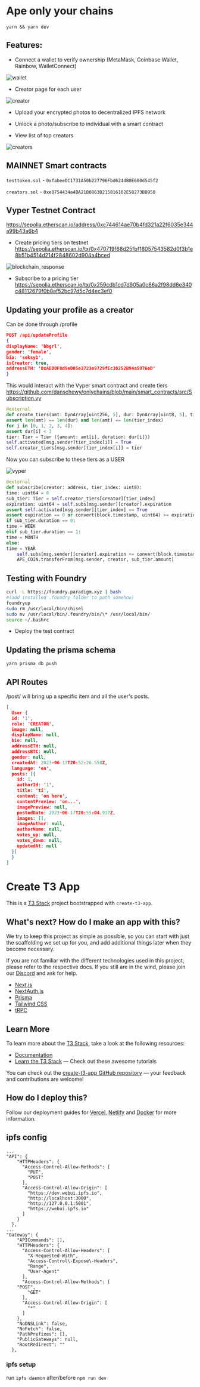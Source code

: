 # Ape only your chains

`yarn && yarn dev`

## Features:

* Connect a wallet to verify ownership (MetaMask, Coinbase Wallet, Rainbow, WalletConnect)

![wallet](wallet.png)

* Creator page for each user

![creator](profile.png)

* Upload your encrypted photos to decentralized IPFS network
* Unlock a photo/subscribe to individual with a smart contract

* View list of top creators

![creators](creators.png)


## MAINNET Smart contracts

`testtoken.sol` - `0xfabeeDC1731A50b227796Fbd624dB0E600d545f2`

`creators.sol` - `0xe8754434a4BA21B0863B215816102E58273BB950`

## Vyper Testnet Contract

https://sepolia.etherscan.io/address/0xc744614ae70b4fd321a22f6035e344a99b43a6b4


* Create pricing tiers on testnet https://sepolia.etherscan.io/tx/0x470719f68d25fbf18057543582d0f3b1e8b51b4514d214f2848602d904a4bced

![blockchain_response](blockchain_resp.png)

* Subscribe to a pricing tier https://sepolia.etherscan.io/tx/0x259cdb1cd7d905a0c66a2f98dd6e340c48112679f0b8af52bc97d5c7d4ec3ef0


## Updating your profile as a creator

Can be done through /profile

```json
POST /api/updateProfile
{
displayName: 'bbgrl',
gender: 'female',
bio: 'seksy1',
isCreator: true,
addressETH: '0xAED0F8d9eD05e3723e9729fEc38252B94a5976eD'
}
```

This would interact with the Vyper smart contract and create tiers
https://github.com/danschewy/onlychains/blob/main/smart_contracts/src/Subscription.vy

```python
@external
def create_tiers(amt: DynArray[uint256, 5], dur: DynArray[uint8, 5], tier_index: DynArray[uint8, 5]):
assert len(amt) == len(dur) and len(amt) == len(tier_index)
for i in [0, 1, 2, 3, 4]:
assert dur[i] < 3
tier: Tier = Tier ({amount: amt[i], duration: dur[i]})
self.activated[msg.sender]tier_index[i]] = True
self.creator_tiers[msg.sender]tier_index[i]] = tier
```

Now you can subscribe to these tiers as a USER

![vyper](vyper.png)


```python
@external
def subscribe(creator: address, tier_index: uint8):
time: uint64 = 0
sub_tier: Tier = self.creator_tiers[creator][tier_index]
expiration: uint64 = self.subs[msg.sender][creator].expiration
assert self.activated[msg.sender][tier_index] == True
assert expiration == 0 or convert(block.timestamp, uint64) >= expiration
if sub_tier.duration == 0:
time = WEEK
elif sub_tier.duration == 1:
time = MONTH
else:
time = YEAR
    self.subs[msg.sender][creator].expiration += convert(block.timestamp, uint64) + time
    APE_COIN.transferFrom(msg.sender, creator, sub_tier.amount)
```

## Testing with Foundry

```bash
curl -L https://foundry.paradigm.xyz | bash
#(add installed .foundry folder to path somehow)
foundryup
sudo rm /usr/local/bin/chisel
sudo mv /usr/local/bin/.foundry/bin/\* /usr/local/bin/
source ~/.bashrc
```

* Deploy the test contract

## Updating the prisma schema

`yarn prisma db push`

## API Routes

/post/<id> will bring up a specific item and all the user's posts.

```json
[
  User {
  id: '1',
  role: 'CREATOR',
  image: null,
  displayName: null,
  bio: null,
  addressETH: null,
  addressBTC: null,
  gender: null,
  createdAt: 2023-06-17T20:52:26.558Z,
  language: 'en',
  posts: [{
    id: 1,
    authorId: '1',
    title: 'ti',
    content: 'on here',
    contentPreview: 'on...',
    imagePreview: null,
    postedDate: 2023-06-17T20:55:04.917Z,
    images: [],
    imageAuthor: null,
    authorName: null,
    votes_up: null,
    votes_down: null,
    updatedAt: null
  }]
  }
]
```

# Create T3 App

This is a [T3 Stack](https://create.t3.gg/) project bootstrapped with `create-t3-app`.

## What's next? How do I make an app with this?

We try to keep this project as simple as possible, so you can start with just the scaffolding we set up for you, and add additional things later when they become necessary.

If you are not familiar with the different technologies used in this project, please refer to the respective docs. If you still are in the wind, please join our [Discord](https://t3.gg/discord) and ask for help.

- [Next.js](https://nextjs.org)
- [NextAuth.js](https://next-auth.js.org)
- [Prisma](https://prisma.io)
- [Tailwind CSS](https://tailwindcss.com)
- [tRPC](https://trpc.io)

## Learn More

To learn more about the [T3 Stack](https://create.t3.gg/), take a look at the following resources:

- [Documentation](https://create.t3.gg/)
- [Learn the T3 Stack](https://create.t3.gg/en/faq#what-learning-resources-are-currently-available) — Check out these awesome tutorials

You can check out the [create-t3-app GitHub repository](https://github.com/t3-oss/create-t3-app) — your feedback and contributions are welcome!

## How do I deploy this?

Follow our deployment guides for [Vercel](https://create.t3.gg/en/deployment/vercel), [Netlify](https://create.t3.gg/en/deployment/netlify) and [Docker](https://create.t3.gg/en/deployment/docker) for more information.

## ipfs config

```
...
"API": {
    "HTTPHeaders": {
      "Access-Control-Allow-Methods": [
        "PUT",
        "POST"
      ],
      "Access-Control-Allow-Origin": [
        "https://dev.webui.ipfs.io",
        "http://localhost:3000",
        "http://127.0.0.1:5001",
        "https://webui.ipfs.io"
      ]
    }
  },
...
"Gateway": {
    "APICommands": [],
    "HTTPHeaders": {
      "Access-Control-Allow-Headers": [
        "X-Requested-With",
      	"Access-Control\-Expose\-Headers",
        "Range",
        "User-Agent"
      ],
      "Access-Control-Allow-Methods": [
 	"POST",
        "GET"
      ],
      "Access-Control-Allow-Origin": [
        "*"
      ]
    },
    "NoDNSLink": false,
    "NoFetch": false,
    "PathPrefixes": [],
    "PublicGateways": null,
    "RootRedirect": ""
  },
```

### ipfs setup

run `ipfs daemon` after/before `npm run dev`
